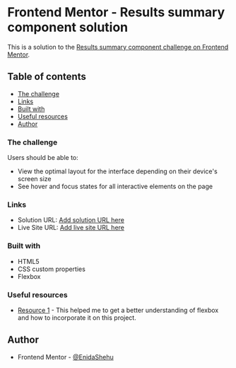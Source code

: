 # Frontend Mentor - Results summary component solution

This is a solution to the [Results summary component challenge on Frontend Mentor](https://www.frontendmentor.io/challenges/results-summary-component-CE_K6s0maV).

## Table of contents

- [The challenge](#the-challenge)
- [Links](#links)
- [Built with](#built-with)
- [Useful resources](#useful-resources)
- [Author](#author)

### The challenge

Users should be able to:

- View the optimal layout for the interface depending on their device's screen size
- See hover and focus states for all interactive elements on the page

### Links

- Solution URL: [Add solution URL here](https://your-solution-url.com)
- Live Site URL: [Add live site URL here](https://your-live-site-url.com)

### Built with

- HTML5
- CSS custom properties
- Flexbox

### Useful resources

- [Resource 1](https://css-tricks.com/snippets/css/a-guide-to-flexbox/) - This helped me to get a better understanding of flexbox and how to incorporate it on this project.

## Author

- Frontend Mentor - [@EnidaShehu](https://www.frontendmentor.io/profile/EnidaShehu)
